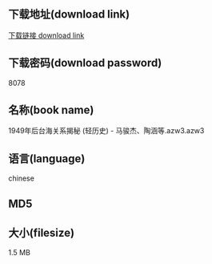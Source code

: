 ## 下载地址(download link)
[下载链接 download link](https://tutu365.netlify.app/?s=1949%E5%B9%B4%E5%90%8E%E5%8F%B0%E6%B5%B7%E5%85%B3%E7%B3%BB%E6%8F%AD%E7%A7%98+%28%E8%BD%BB%E5%8E%86%E5%8F%B2%29+-+%E9%A9%AC%E9%AA%8F%E6%9D%B0%E3%80%81%E9%99%B6%E6%B6%B5%E7%AD%89.azw3)

## 下载密码(download password)
8078

## 名称(book name)
1949年后台海关系揭秘 (轻历史) - 马骏杰、陶涵等.azw3.azw3

## 语言(language)
chinese

## MD5


## 大小(filesize)
1.5 MB
